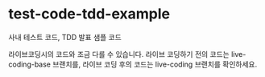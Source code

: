 # test-code-tdd-example

사내 테스트 코드, TDD 발표 샘플 코드

라이브코딩시의 코드와 조금 다를 수 있습니다. 라이브 코딩하기 전의 코드는 live-coding-base 브랜치를, 라이브 코딩 후의 코드는 live-coding 브랜치를 확인하세요.
